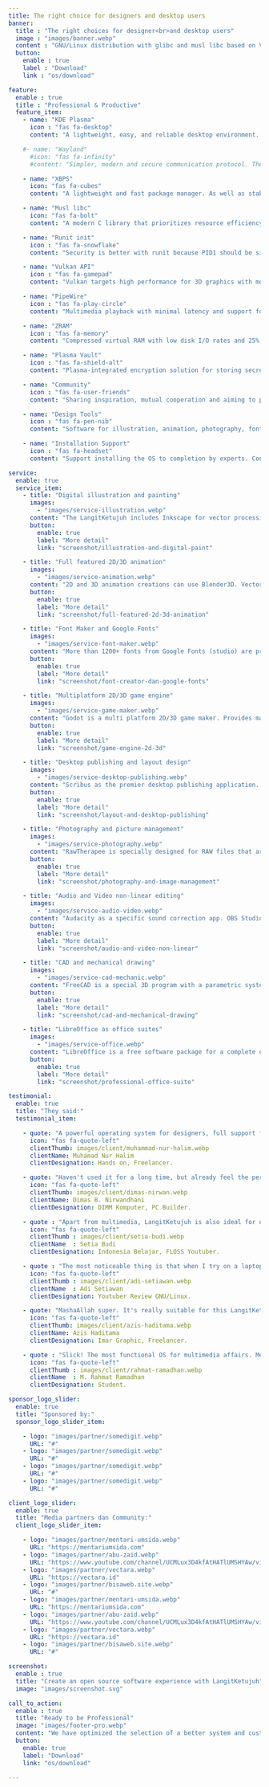 ```yaml
---
title: The right choice for designers and desktop users
banner:
  title : "The right choices for designer<br>and desktop users"
  image : "images/banner.webp"
  content : "GNU/Linux distribution with glibc and musl libc based on VoidLinux. Using runit init, KDE desktop environment, stable rolling release and efficient resource."
  button:
    enable : true
    label : "Download"
    link : "os/download"

feature:
  enable : true
  title : "Professional & Productive"
  feature_item:
    - name: "KDE Plasma"
      icon : "fas fa-desktop"
      content: "A lightweight, easy, and reliable desktop environment. Supported with KDE applications such as Elisa and KDE Connect."

    #- name: "Wayland"
      #icon: "fas fa-infinity"
      #content: "Simpler, modern and secure communication protocol. The main session of the display server and the replacement for X11."

    - name: "XBPS"
      icon: "fas fa-cubes"
      content: "A lightweight and fast package manager. As well as stable and up-to-date software support (Rolling release)."

    - name: "Musl libc"
      icon: "fas fa-bolt"
      content: "A modern C library that prioritizes resource efficiency. The rendering and compilation process is getting faster."

    - name: "Runit init"
      icon : "fas fa-snowflake"
      content: "Security is better with runit because PID1 should be simple, minimalistic, stable and free from systemd."

    - name: "Vulkan API"
      icon : "fas fa-gamepad"
      content: "Vulkan targets high performance for 3D graphics with more balanced CPU and GPU usage."

    - name: "PipeWire"
      icon : "fas fa-play-circle"
      content: "Multimedia playback with minimal latency and support for PulseAudio, JACK, ALSA and GStreamer based applications."

    - name: "ZRAM"
      icon : "fas fa-memory"
      content: "Compressed virtual RAM with low disk I/O rates and 25% more memory space gain than physical RAM."

    - name: "Plasma Vault"
      icon : "fas fa-shield-alt"
      content: "Plasma-integrated encryption solution for storing secret file directories of various formats."

    - name: "Community"
      icon : "fas fa-user-friends"
      content: "Sharing inspiration, mutual cooperation and aiming to promote open software."

    - name: "Design Tools"
      icon : "fas fa-pen-nib"
      content: "Software for illustration, animation, photography, fonts and game creators. Google fonts are included. (*studio)"

    - name: "Installation Support"
      icon : "fas fa-headset"
      content: "Support installing the OS to completion by experts. Contact us by telegram or email. (*studio)"

service:
  enable: true
  service_item:
    - title: "Digital illustration and painting"
      images:
        - "images/service-illustration.webp"
      content: "The LangitKetujuh includes Inkscape for vector processing, GIMP for raster processing and Krita for digital painting. In addition, there is the GMIC-QT plugin as an image processing framework."
      button:
        enable: true
        label: "More detail"
        link: "screenshot/illustration-and-digital-paint"

    - title: "Full featured 2D/3D animation"
      images:
        - "images/service-animation.webp"
      content: "2D and 3D animation creations can use Blender3D. Vector animation using Synfig Studio and OpenToonz feature-rich yet easy-to-use frame-by-frame animation."
      button:
        enable: true
        label: "More detail"
        link: "screenshot/full-featured-2d-3d-animation"

    - title: "Font Maker and Google Fonts"
      images:
        - "images/service-font-maker.webp"
      content: "More than 1200+ fonts from Google Fonts (studio) are pre-installed and can be used for illustration purposes, branding, UI design projects freely. And there is FontForge to create fonts with various typefaces."
      button:
        enable: true
        label: "More detail"
        link: "screenshot/font-creator-dan-google-fonts"

    - title: "Multiplatform 2D/3D game engine"
      images:
        - "images/service-game-maker.webp"
      content: "Godot is a multi platform 2D/3D game maker. Provides many comprehensive tools and can export to desktop platforms (Windows, Linux & MacOS), mobile platforms (Android & IOS) and web (Html5)."
      button:
        enable: true
        label: "More detail"
        link: "screenshot/game-engine-2d-3d"

    - title: "Desktop publishing and layout design"
      images:
        - "images/service-desktop-publishing.webp"
      content: "Scribus as the premier desktop publishing application. Designed for professional-quality layout, typesetting and image setup preparation."
      button:
        enable: true
        label: "More detail"
        link: "screenshot/layout-and-desktop-publishing"

    - title: "Photography and picture management"
      images:
        - "images/service-photography.webp"
      content: "RawTherapee is specially designed for RAW files that are compatible with DSLR, JPG and TIFF camera formats. Digikam to organize entire collections of images, create albums and create catalogs."
      button:
        enable: true
        label: "More detail"
        link: "screenshot/photography-and-image-management"

    - title: "Audio and Video non-linear editing"
      images:
        - "images/service-audio-video.webp"
      content: "Audacity as a specific sound correction app. OBS Studio as a desktop recorder. SoundKonverter as an audio converter. Support Jack with Cadence and Carla."
      button:
        enable: true
        label: "More detail"
        link: "screenshot/audio-and-video-non-linear"

    - title: "CAD and mechanical drawing"
      images:
        - "images/service-cad-mechanic.webp"
      content: "FreeCAD is a special 3D program with a parametric system. LibreCAD as a designer of complex technical drawings (CAD) for 2D drawings."
      button:
        enable: true
        label: "More detail"
        link: "screenshot/cad-and-mechanical-drawing"

    - title: "LibreOffice as office suites"
      images:
        - "images/service-office.webp"
      content: "LibreOffice is a free software package for a complete office suite. Such as making booklets, theses, dissertations. Presentation and reporting of calculations with the database."
      button:
        enable: true
        label: "More detail"
        link: "screenshot/professional-office-suite"

testimonial:
  enable: true
  title: "They said:"
  testimonial_item:

    - quote: "A powerful operating system for designers, full support from CS, fast rendering, commercially free installed fonts, a complete export tool for inkscape and many other advantages."
      icon: "fas fa-quote-left"
      clientThumb: images/client/muhammad-nur-halim.webp
      clientName: Muhamad Nur Halim
      clientDesignation: Hands on, Freelancer.

    - quote: "Haven't used it for a long time, but already feel the performance is light and fast. Of course, you don't need to install a lot of applications that must be downloaded and installed because they are ready to use."
      icon: "fas fa-quote-left"
      clientThumb: images/client/dimas-nirwan.webp
      clientName: Dimas B. Nirwandhani
      clientDesignation: DIMM Komputer, PC Builder.

    - quote : "Apart from multimedia, LangitKetujuh is also ideal for use by software engineers and data scientists. We think they have worked on a well-crafted linux distro that deserves appreciation."
      icon: "fas fa-quote-left"
      clientThumb : images/client/setia-budi.webp
      clientName  : Setia Budi
      clientDesignation: Indonesia Belajar, FLOSS Youtuber.

    - quote : "The most noticeable thing is that when I try on a laptop with the LangitKetujuh installed, the fan is barely audible. Unlike the GNU/Linux that I used before, the temperature was less stable."
      icon: "fas fa-quote-left"
      clientThumb : images/client/adi-setiawan.webp
      clientName  : Adi Setiawan
      clientDesignation: Youtuber Review GNU/Linux.

    - quote: "MashaAllah super. It's really suitable for this LangitKetujuh Designer. May Allah always give blessings and convenience to develop this OS & become a field of Islamic da'wah."
      icon: "fas fa-quote-left"
      clientThumb: images/client/azis-haditama.webp
      clientName: Azis Haditama
      clientDesignation: Imar Graphic, Freelancer.

    - quote : "Slick! The most functional OS for multimedia affairs. Memory and CPU usage that can be super efficient, both when it's just turned on or already doing a lot of programs. I love all aspects of this LangitKetujuh."
      icon: "fas fa-quote-left"
      clientThumb : images/client/rahmat-ramadhan.webp
      clientName  : M. Rahmat Ramadhan
      clientDesignation: Student.

sponsor_logo_slider:
  enable: true
  title: "Sponsored by:"
  sponsor_logo_slider_item:

    - logo: "images/partner/somedigit.webp"
      URL: "#"
    - logo: "images/partner/somedigit.webp"
      URL: "#"
    - logo: "images/partner/somedigit.webp"
      URL: "#"
    - logo: "images/partner/somedigit.webp"
      URL: "#"

client_logo_slider:
  enable: true
  title: "Media partners dan Community:"
  client_logo_slider_item:

    - logo: "images/partner/mentari-umsida.webp"
      URL: "https://mentariumsida.com"
    - logo: "images/partner/abu-zaid.webp"
      URL: "https://www.youtube.com/channel/UCMLux3D4kfAtHATlUMSHYAw/videos"
    - logo: "images/partner/vectara.webp"
      URL: "https://vectara.id"
    - logo: "images/partner/bisaweb.site.webp"
      URL: "#"
    - logo: "images/partner/mentari-umsida.webp"
      URL: "https://mentariumsida.com"
    - logo: "images/partner/abu-zaid.webp"
      URL: "https://www.youtube.com/channel/UCMLux3D4kfAtHATlUMSHYAw/videos"
    - logo: "images/partner/vectara.webp"
      URL: "https://vectara.id"
    - logo: "images/partner/bisaweb.site.webp"
      URL: "#"

screenshot:
  enable : true
  title: "Create an open source software experience with LangitKetujuh"
  image: "images/screenshot.svg"

call_to_action:
  enable : true
  title: "Ready to be Professional"
  image: "images/footer-pro.webp"
  content: "We have optimized the selection of a better system and customized the application according to specific needs. LangitKetujuh GNU/Linux will help you become a strong designer with open software."
  button:
    enable: true
    label: "Download"
    link: "os/download"

---
```

